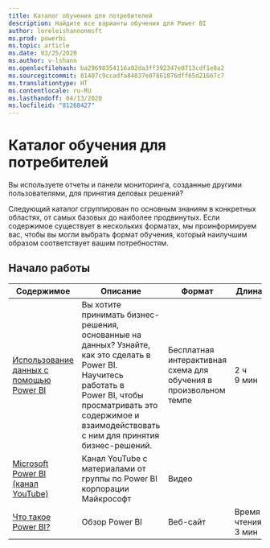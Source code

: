 ```yaml
---
title: Каталог обучения для потребителей
description: Найдите все варианты обучения для Power BI
author: loreleishannonmsft
ms.prod: powerbi
ms.topic: article
ms.date: 03/25/2020
ms.author: v-lshann
ms.openlocfilehash: ba29698354116a02da3ff392347e0713cdf1e8a2
ms.sourcegitcommit: 81407c9ccadfa84837e07861876dff65d21667c7
ms.translationtype: HT
ms.contentlocale: ru-RU
ms.lasthandoff: 04/13/2020
ms.locfileid: "81268427"
---
```

# <a name="consumers-learning-catalog"></a>Каталог обучения для потребителей

Вы используете отчеты и панели мониторинга, созданные другими пользователями, для принятия деловых решений? 

Следующий каталог сгруппирован по основным знаниям в конкретных областях, от самых базовых до наиболее продвинутых. Если содержимое существует в нескольких форматах, мы проинформируем вас, чтобы вы могли выбрать формат обучения, который наилучшим образом соответствует вашим потребностям.

## <a name="get-started"></a>Начало работы<a name="get-started"></a>
| Содержимое  | Описание  | Формат| Длина  |
|--------------------------------------------------------------------------------------------------|-----------------------------------------------------------------------------------------------------------------------------------------------------------------------------------------|---------------------------------------|-------------------|
| [Использование данных с помощью Power BI](https://docs.microsoft.com/learn/paths/consume-data-with-power-bi/) | Вы хотите принимать бизнес-решения, основанные на данных? Узнайте, как это сделать в Power BI. Научитесь работать в Power BI, чтобы просматривать это содержимое и взаимодействовать с ним для принятия бизнес-решений. | Бесплатная интерактивная схема для обучения в произвольном темпе | 2 ч 9 мин  |
| [Microsoft Power BI (канал YouTube)](https://www.youtube.com/user/mspowerbi/videos) | Канал YouTube с материалами от группы по Power BI корпорации Майкрософт  | Видео  |            |
| [Что такое Power BI?](https://docs.microsoft.com/power-bi/fundamentals/power-bi-overview) | Обзор Power BI | Веб-сайт  | Время чтения: 3 мин |
